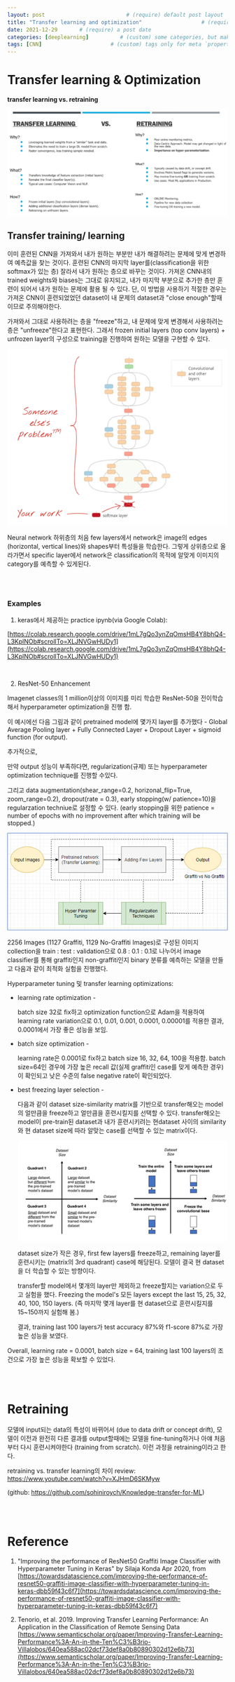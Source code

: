 ```yaml
---
layout: post                          # (require) default post layout
title: "Transfer learning and optimization"                   # (require) a string title
date: 2021-12-29       # (require) a post date
categories: [deeplearning]          # (custom) some categories, but makesure these categories already exists inside path of `category/`
tags: [CNN]                      # (custom) tags only for meta `property="article:tag"`
---
```




# Transfer learning & Optimization

**transfer learning vs. retraining**

![transfer_learning_vs_retraining](https://raw.githubusercontent.com/adventure42/adventure42.github.io/master/static/img/_posts/transfer_learning_vs_retraining.PNG)



## Transfer training/ learning

이미 훈련된 CNN을 가져와서 내가 원하는 부분만 내가 해결하려는 문제에 맞게 변경하여 예측값을 찾는 것이다. 훈련된 CNN의 마지막 layer를(classification을 위한 softmax가 있는 층) 잘라서 내가 원하는 층으로 바꾸는 것이다. 가져온 CNN내의 trained weights와 biases는 그대로 유지되고, 내가 마지막 부분으로 추가한 층만 훈련이 되어서 내가 원하는 문제에 활용 될 수 있다. 단, 이 방법을 사용하기 적절한 경우는 가져온 CNN이 훈련되었었던 dataset이 내 문제의 dataset과 "close enough"할때이므로 주의해야한다. 

가져와서 그대로 사용하려는 층을 "freeze"하고, 내 문제에 맞게 변경해서 사용하려는 층은 "unfreeze"한다고 표현한다. 그래서 frozen initial layers (top conv layers) + unfrozen layer의 구성으로 training을 진행하여 원하는 모델을 구현할 수 있다. 

![전이학습](https://raw.githubusercontent.com/adventure42/adventure42.github.io/master/static/img/_posts/transfer_learning_diagram.png)

Neural network 하위층의 처음 few layers에서 network은 image의 edges (horizontal, vertical lines)와 shapes부터 특성들을 학습한다. 그렇게 상위층으로 올라가면서 specific layer에서 network은 classification의 목적에 알맞게 이미지의 category를 예측할 수 있게된다.

<br>

<br>

### Examples

1. keras에서 제공하는 practice ipynb(via Google Colab): 

[https://colab.research.google.com/drive/1mL7gQo3ynZqOmsHB4Y8bhQ4-L3KplNOb#scrollTo=XLJNVGwHUDy1](https://colab.research.google.com/drive/1mL7gQo3ynZqOmsHB4Y8bhQ4-L3KplNOb#scrollTo=XLJNVGwHUDy1)

<br>

2. ResNet-50 Enhancement

Imagenet classes의 1 million이상의 이미지를 미리 학습한 ResNet-50을 전이학습해서 hyperparameter optimization을 진행 함.

이 예시에선 다음 그림과 같이 pretrained model에 몇가지 layer를 추가했다 - Global Average Pooling layer + Fully Connected Layer + Dropout Layer + sigmoid function (for output).

추가적으로,

만약 output 성능이 부족하다면, regularization(규제) 또는 hyperparameter optimization technique를 진행할 수있다.

그리고 data augmentation(shear_range=0.2, horizonal_flip=True, zoom_range=0.2), dropout(rate = 0.3), early stopping(w/ patience=10)을 regularzation techniue로 설정할 수 있다. (early stopping을 위한 patience = number of epochs with no improvement after which training will be stopped.)

![](https://raw.githubusercontent.com/adventure42/adventure42.github.io/master/static/img/_posts/NeuralNetwork_through_Transferlearning.png)

2256 Images (1127 Graffiti, 1129 No-Graffiti Images)로 구성된 이미지 collection을 train : test : validation으로 0.8 : 0.1 : 0.1로 나누어서 image classifier를 통해 graffiti인지 non-graffiti인지 binary 분류를 예측하는 모델을 만들고 다음과 같이 최적화 실험을 진행했다.

Hyperparameter tuning 및 transfer learning optimizations:

- learning rate optimization - 

  batch size 32로 fix하고 optimization function으로 Adam을 적용하여 learning rate variation으로 0.1, 0.01, 0.001, 0.0001, 0.00001를 적용한 결과,  0.0001에서 가장 좋은 성능을 보임.

- batch size optimization - 

  learning rate은 0.0001로 fix하고 batch size 16, 32, 64, 100을 적용함. batch size=64인 경우에 가장 높은 recall 값(실제 graffiti인 case를 맞게 예측한 경우)이 확인되고 낮은 수준의 false negative rate이 확인되었다.  

- best freezing layer selection - 

  다음과 같이 dataset size-similarity matrix를 기반으로 transfer해오는 model의 얼만큼을 freeze하고 얼만큼을 훈련시킬지를 선택할 수 있다. transfer해오는 model이 pre-train된 dataset과 내가 훈련시키려는 현dataset 사이의 similarity와 현 dataset size에 따라 알맞는 case를 선택할 수 있는 matrix이다.

  ![matrix](https://raw.githubusercontent.com/adventure42/adventure42.github.io/master/static/img/_posts/size_similarity_matrix.png)

  dataset size가 작은 경우, first few layers를 freeze하고, remaining layer를 훈련시키는 (matrix의 3rd quadrant) case에 해당된다. 모델이 결국 현 dataset을 더 학습할 수 있는 방향이다. 

  transfer할 model에서 몇개의 layer만 제외하고 freeze할지는 variation으로 두고 실험을 했다. Freezing the model's 모든 layers except the last 15, 25, 32, 40, 100, 150 layers. (즉 마지막 몇개 layer를 현 dataset으로 훈련시킬지를 15~150까지 실험해 봄.)

  결과, training last 100 layers가 test accuracy 87%와 f1-score 87%로 가장 높은 성능을 보였다.

  

Overall, learning rate = 0.0001, batch size = 64, training last 100 layers의 조건으로 가장 높은 성능을 확보할 수 있었다.

<br>

<br>

# Retraining

모델에 input되는 data의 특성이 바뀌어서 (due to data drift or concept drift), 모델이 이전과 완전히 다른 결과를 output할때에는 모델을 fine-tuning하거나 아얘 처음부터 다시 훈련시켜야한다 (training from scratch). 이런 과정을 retraining이라고 한다. 



retraining vs. transfer learning의 차이 review: https://www.youtube.com/watch?v=XJHmD6SKMyw

(github: https://github.com/sohiniroych/Knowledge-transfer-for-ML)

<br>

<br>

# Reference

1. "Improving the performance of ResNet50 Graffiti Image Classifier with Hyperparameter Tuning in Keras" by Silaja Konda Apr 2020, from [https://towardsdatascience.com/improving-the-performance-of-resnet50-graffiti-image-classifier-with-hyperparameter-tuning-in-keras-dbb59f43c6f7](https://towardsdatascience.com/improving-the-performance-of-resnet50-graffiti-image-classifier-with-hyperparameter-tuning-in-keras-dbb59f43c6f7)

2. Tenorio, et al. 2019. Improving Transfer Learning Performance: An Application in the Classification of Remote Sensing Data [https://www.semanticscholar.org/paper/Improving-Transfer-Learning-Performance%3A-An-in-the-Ten%C3%B3rio-Villalobos/640ea588ac02dcf73def8a0b80890302d12e6b73](https://www.semanticscholar.org/paper/Improving-Transfer-Learning-Performance%3A-An-in-the-Ten%C3%B3rio-Villalobos/640ea588ac02dcf73def8a0b80890302d12e6b73)